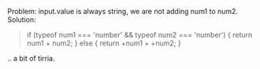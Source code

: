 Problem: input.value is always string, we are not adding num1 to num2.
Solution:

> if (typeof num1 === 'number' && typeof num2 === 'number') {
> return num1 + num2;
> } else {
> return +num1 + +num2;
> }

.. a bit of tirria.
